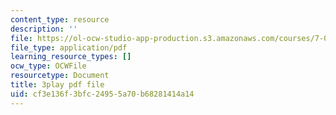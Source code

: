 ```yaml
---
content_type: resource
description: ''
file: https://ol-ocw-studio-app-production.s3.amazonaws.com/courses/7-016-introductory-biology-fall-2018/cf3e136f3bfc24955a70b68281414a14_L4tEwAsVW0I.pdf
file_type: application/pdf
learning_resource_types: []
ocw_type: OCWFile
resourcetype: Document
title: 3play pdf file
uid: cf3e136f-3bfc-2495-5a70-b68281414a14
---
```

